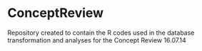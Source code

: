# ConceptReview
Repository created to contain the R codes used in the database transformation and analyses for the Concept Review 16.07.14
